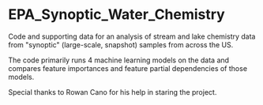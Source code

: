 # EPA_Synoptic_Water_Chemistry

Code and supporting data for an analysis of stream and lake chemistry data from "synoptic" (large-scale, snapshot) samples from across the US.

The code primarily runs 4 machine learning models on the data and compares feature importances and feature partial dependencies of those models.

Special thanks to Rowan Cano for his help in staring the project.
